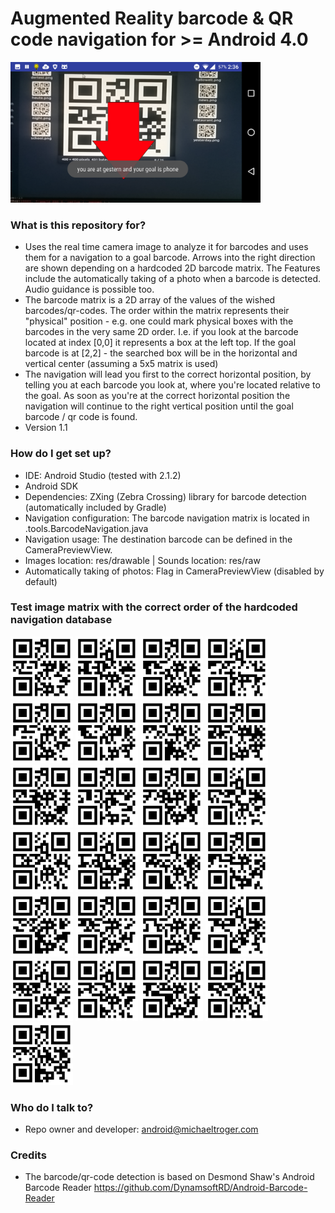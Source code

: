 # Augmented Reality barcode & QR code navigation for >= Android 4.0 #

<img src="/qrbarcodenavi.png" alt="Augmented Reality barcode and QR code navigation" width="400px"/>

### What is this repository for? ###

* Uses the real time camera image to analyze it for barcodes and uses them for a navigation to a goal barcode. Arrows into the right direction are shown depending on a hardcoded 2D barcode matrix. The Features include the automatically taking of a photo when a barcode is detected. Audio guidance is possible too.
* The barcode matrix is a 2D array of the values of the wished barcodes/qr-codes. The order within the matrix represents their "physical" position - e.g. one could mark physical boxes with the barcodes in the very same 2D order. I.e. if you look at the barcode located at index [0,0] it represents a box at the left top. If the goal barcode is at [2,2] - the searched box will be in the horizontal and vertical center (assuming a 5x5 matrix is used)
* The navigation will lead you first to the correct horizontal position, by telling you at each barcode you look at, where you're located relative to the goal. As soon as you're at the correct horizontal position the navigation will continue to the right vertical position until the goal barcode / qr code is found.
* Version 1.1

### How do I get set up? ###
* IDE: Android Studio (tested with 2.1.2)
* Android SDK
* Dependencies: ZXing (Zebra Crossing) library for barcode detection (automatically included by Gradle)
* Navigation configuration: The barcode navigation matrix is located in .tools.BarcodeNavigation.java
* Navigation usage:  The destination barcode can be defined in the CameraPreviewView. 
* Images location: res/drawable | Sounds location: res/raw
* Automatically taking of photos: Flag in CameraPreviewView (disabled by default)

### Test image matrix with the correct order of the hardcoded navigation database ###
<img src="/testimages/belgium.png" alt="" width="100px"/>
<img src="/testimages/cafe.png" alt="" width="100px"/>
<img src="/testimages/cat.png" alt="" width="100px"/>
<img src="/testimages/computer.png" alt="" width="100px"/>
<img src="/testimages/day.png" alt="" width="100px"/>

<img src="/testimages/dertest.png" alt="" width="100px"/>
<img src="/testimages/dog.png" alt="" width="100px"/>
<img src="/testimages/gestern.png" alt="" width="100px"/>
<img src="/testimages/grass.png" alt="" width="100px"/>
<img src="/testimages/hallowelt.png" alt="" width="100px"/>

<img src="/testimages/heute.png" alt="" width="100px"/>
<img src="/testimages/keyboard.png" alt="" width="100px"/>
<img src="/testimages/moon.png" alt="" width="100px"/>
<img src="/testimages/nature.png" alt="" width="100px"/>
<img src="/testimages/news.png" alt="" width="100px"/>

<img src="/testimages/night.png" alt="" width="100px"/>
<img src="/testimages/peace.png" alt="" width="100px"/>
<img src="/testimages/phone.png" alt="" width="100px"/>
<img src="/testimages/rat.png" alt="" width="100px"/>
<img src="/testimages/restaurant.png" alt="" width="100px"/>

<img src="/testimages/school.png" alt="" width="100px"/>
<img src="/testimages/star.png" alt="" width="100px"/>
<img src="/testimages/today.png" alt="" width="100px"/>
<img src="/testimages/tv.png" alt="" width="100px"/>
<img src="/testimages/yesterday.png" alt="" width="100px"/>

### Who do I talk to? ###

* Repo owner and developer: android@michaeltroger.com

### Credits ###

* The barcode/qr-code detection is based on Desmond Shaw's Android Barcode Reader https://github.com/DynamsoftRD/Android-Barcode-Reader
